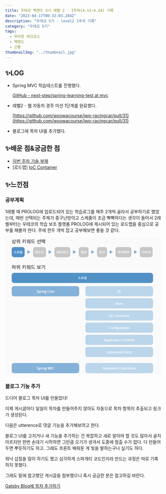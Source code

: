 ```yaml
---
title: 우테코 백엔드 5기 레벨 2 - 1주차(4.11~4.14) 기록
date: "2023-04-17T00:33:03.284Z"
description: "우테코 5기 - level2 1주차 기록"
category: "우테코 5기"
tags:
  - 우아한 테크코스
  - 백엔드
  - 근황
thumbnailImg: "../thumbnail.jpg"
---
```


## ✨LOG

- Spring MVC 학습테스트를 진행했다.

  [GitHub - next-step/spring-learning-test at mvc](https://github.com/next-step/spring-learning-test/tree/mvc)

- 레벨2 - 웹 자동차 경주 미션 1단계를 완료했다.

  [https://github.com/woowacourse/jwp-racingcar/pull/31](https://github.com/woowacourse/jwp-racingcar/pull/31)

- 블로그에 목차 UI를 추가했다.

## ✨배운 점&궁금한 점

- [이번 주차 기술 부채](https://amaran-th.github.io/%EC%9A%B0%ED%85%8C%EC%BD%94%205%EA%B8%B0/[%EA%B8%B0%EC%88%A0%EB%B6%80%EC%B1%84]%20%EC%9A%B0%ED%85%8C%EC%BD%94%205%EA%B8%B0%20%EB%A0%88%EB%B2%A82%20-%201%EC%A3%BC%EC%B0%A8/)
- [로드맵] [IoC Container](https://amaran-th.github.io/Spring/[Spring]%20IoC%20Container/)

## ✨느낀점

### 공부계획

1레벨 때 PROLOG에 업로드되어 있는 학습로그를 매주 2개씩 골라서 공부하기로 했었는데, 매번 선택되는 주제가 중구난방이고 스케줄이 조금 빡빡하다는 생각이 들어서 2레벨부터는 우테코의 학습 보조 플랫폼 PROLOG에 제시되어 있는 로드맵을 중심으로 공부를 해볼까 한다. 주에 한두 개씩 잡고 공부해보면 좋을 것 같다.

![Untitled](roadmap.png)

### 블로그 기능 추가

드디어 블로그 목차 UI를 만들었다!

이제 게시글마다 일일이 목차를 만들어주지 않아도 자동으로 목차 항목이 추출되고 링크가 생성된다.

다음은 utterence로 댓글 기능을 추가해보려고 한다.

블로그 UI를 고치거나 새 기능을 추가하는 건 복잡하고 새로 알아야 할 것도 많아서 골치아프지만 한번 손대기 시작하면 그만큼 오기가 생겨서 도중에 멈출 수가 없다. 다 만들어두면 뿌듯하기도 하고. 그래도 프론트 배워둔 게 빛을 발하는구나 싶기도 하다.

워낙 삽질을 많이 하기도 했고 심각하게 스파게티 코드인지라 만드는 과정은 따로 기록하지 못했다.

그래도 밑에 참고했던 게시글을 첨부했으니 혹시 궁금한 분은 참고하길 바란다.

[Gatsby Blog에 목차 추가하기](https://soopdop.github.io/2020/12/03/add-table-of-content-gatsby/)
